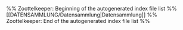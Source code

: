 %% Zoottelkeeper: Beginning of the autogenerated index file list %%
[[DATENSAMMLUNG/Datensammlung|Datensammlung]]
%% Zoottelkeeper: End of the autogenerated index file list %%
